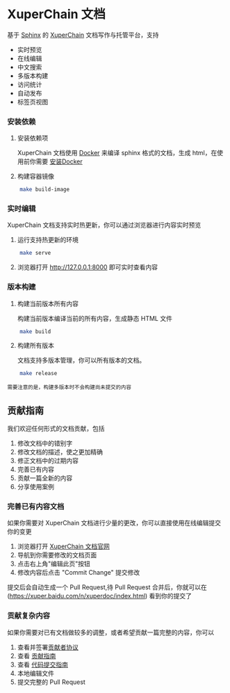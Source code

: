 # XuperChain 文档
基于 [Sphinx](https://github.com/sphinx-doc/sphinx) 的 [XuperChain](https://github.com/xuperchain/xuperchain) 文档写作与托管平台，支持
- 实时预览
- 在线编辑
- 中文搜索
- 多版本构建
- 访问统计
- 自动发布
- 标签页视图

### 安装依赖
1. 安装依赖项

    XuperChain 文档使用 [Docker](https://docs.docker.com/engine/install/) 来编译 sphinx 格式的文档，生成 html，在使用前你需要 [安装Docker](https://docs.docker.com/engine/install/) 

2. 构建容器镜像

``` bash
    make build-image
```
### 实时编辑
XuperChain 文档支持实时热更新，你可以通过浏览器进行内容实时预览

1. 运行支持热更新的环境
``` bash
    make serve
```

2. 浏览器打开 http://127.0.0.1:8000 即可实时查看内容

### 版本构建

1. 构建当前版本所有内容
   
   构建当前版本编译当前的所有内容，生成静态 HTML 文件 

```bash
    make build
```
   
2. 构建所有版本
   
   文档支持多版本管理，你可以所有版本的文档。
``` bash
    make release
```
    需要注意的是，构建多版本时不会构建尚未提交的内容

## 贡献指南
我们欢迎任何形式的文档贡献，包括
1. 修改文档中的错别字
2. 修改文档的描述，使之更加精确
3. 修正文档中的过期内容
4. 完善已有内容
5. 贡献一篇全新的内容
6. 分享使用案例


### 完善已有内容文档
如果你需要对 XuperChain 文档进行少量的更改，你可以直接使用在线编辑提交你的变更
1. 浏览器打开 [XuperChain 文档官网](https://xuper.baidu.com/n/xuperdoc/index.html)
2. 导航到你需要修改的文档页面
3. 点击右上角"编辑此页"按钮
4. 修改内容后点击 "Commit Change" 提交修改

提交后会自动生成一个 Pull Request,待 Pull Request 合并后，你就可以在 (https://xuper.baidu.com/n/xuperdoc/index.html) 看到你的提交了

### 贡献复杂内容
如果你需要对已有文档做较多的调整，或者希望贡献一篇完整的内容，你可以
1. 查看并签署[贡献者协议](https://cla-assistant.io/xuperchain/xuperchain)
2. 查看 [贡献指南](https://github.com/xuperchain/xuperchain/blob/master/CONTRIBUTING.md)
3. 查看 [代码提交指南](https://xuper.baidu.com/n/xuperdoc/contribution/pull_requests.html)
4. 本地编辑文件
5. 提交完整的 Pull Request